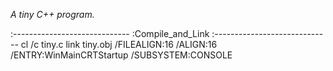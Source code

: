 *A tiny C++ program.*

:-----------------------------
:Compile_and_Link
:-----------------------------
cl /c tiny.c
link tiny.obj /FILEALIGN:16 /ALIGN:16 /ENTRY:WinMainCRTStartup /SUBSYSTEM:CONSOLE
